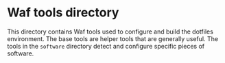 Waf tools directory
===================

This directory contains Waf tools used to configure and build the dotfiles environment. The base tools are helper tools that are generally useful. The tools in the `software` directory detect and configure specific pieces of software.
